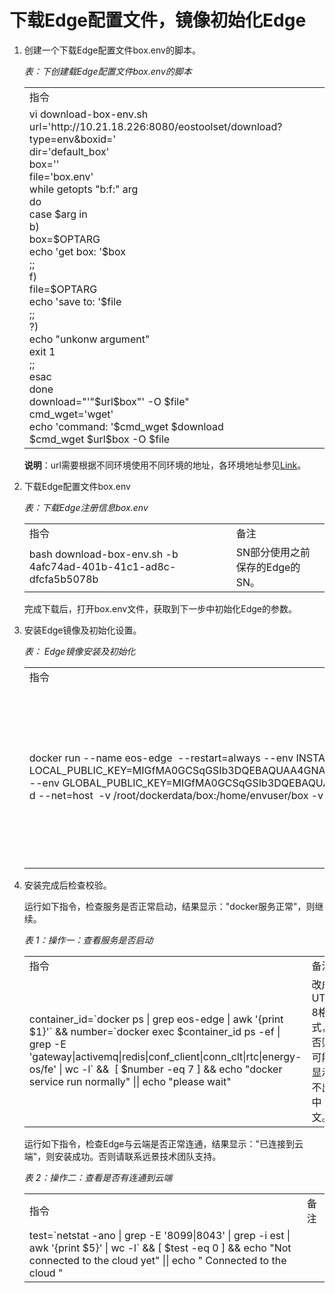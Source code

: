 # 下载Edge配置文件，镜像初始化Edge

1. 创建一个下载Edge配置文件box.env的脚本。

   *表：下创建载Edge配置文件box.env的脚本*

   <table>
   <tr>
    <td>指令 </td>
   </tr>
   <tr>
     <td>vi download-box-env.sh<br>
      url='http://10.21.18.226:8080/eostoolset/download?type=env&amp;boxid=' <br>
      dir='default_box'<br>
      box=''<br>
      file='box.env'<br>
      while getopts &quot;b:f:&quot; arg<br>
      do<br>
      case $arg in<br>
      b)<br>
      box=$OPTARG<br>
      echo 'get box: '$box<br>
      ;;<br>
      f)<br>
      file=$OPTARG<br>
      echo 'save to: '$file<br>
      ;;<br>
      ?)<br>
      echo &quot;unkonw argument&quot;<br>
      exit 1<br>
      ;;<br>
      esac<br>
      done<br>
      download=&quot;'&quot;$url$box&quot;' -O $file&quot;<br>
      cmd_wget='wget'<br>
      echo 'command: '$cmd_wget $download<br>
      $cmd_wget $url$box -O $file</td>
   </tr>
   </table>

   **说明**：url需要根据不同环境使用不同环境的地址，各环境地址参见[Link](applying_edge)。

2. 下载Edge配置文件box.env

   *表：下载Edge注册信息box.env*

   <table>
   <tr>
     <td>指令</td>
     <td>备注</td>
   </tr>
   <tr>
     <td>bash download-box-env.sh -b 4afc74ad-401b-41c1-ad8c-dfcfa5b5078b</td>
     <td>SN部分使用之前保存的Edge的SN。</td>
   </tr>
   </table>

   完成下载后，打开box.env文件，获取到下一步中初始化Edge的参数。

3. 安装Edge镜像及初始化设置。

   *表： Edge镜像安装及初始化*

   <table>
   <tr>
     <td>指令</td>
     <td>备注</td>
   </tr>
   <tr>
     <td>docker run --name   eos-edge  --restart=always --env INSTANCE_SPEC=dell3000 --env   BOX_ID=4afc74ad-401b-41c1-ad8c-dfcfa5b5078b --env    LOCAL_PUBLIC_KEY=MIGfMA0GCSqGSIb3DQEBAQUAA4GNADCBiQKBgQDKR8er9d1vFWrJIkVGEXqChfUYqWug4wK9RgV2A9Lc8P1mGqXBIfJcpevhCsijQmCfpwqx/p36ULCfNy/590d3guybfXfcELYG2MXGnjTgeSBj5bhqAObpW/78YomlnFq29KSCHqBw9TXmm6JvNebUUTUnKUe2GUWRv5XVEMnegwIDAQAB   --env   GLOBAL_PUBLIC_KEY=MIGfMA0GCSqGSIb3DQEBAQUAA4GNADCBiQKBgQCh+x8P5evInljwkALg9Qro20BJ9LOHndtvnI/yPrj5LqKeF7HkR/F1t+EDetF5/LQhOvML4xPSr9QQyuL51aCYJG8w/Ijpqp6pxNtTyEE61vj23KRxAYQ9rz01vMuxmITyltRmMhNSCKN95T2++DoxzaEntrV6mWW5cAY55n1IpQIDAQAB   -d --net=host  -v   /root/dockerdata/box:/home/envuser/box -v /root/dockerdata/data:/data -v   /root/dockerdata/config:/data/apps/config/lionconfig/config/   registry.envisioncn.com/eos-all/cloudedge:   tag-20180515-001</td>
     <td>参数需要使用之前下载的box.env中的参数替换；Edge应用Tag："tag-20180515-001" 需要向远景技术团队询问最新版本</td>
   </tr>
   </table>

4. 安装完成后检查校验。

   运行如下指令，检查服务是否正常启动，结果显示："docker服务正常"，则继续。

   *表 1：操作一：查看服务是否启动*

   <table>
     <tr>
       <td>指令</td>
       <td>备注</td>
     </tr>
     <tr>
       <td>container_id=`docker ps |   grep eos-edge | awk '{print $1}'` &amp;&amp; number=`docker exec   $container_id ps -ef | grep -E   'gateway|activemq|redis|conf_client|conn_clt|rtc|energy-os/fe' | wc -l`   &amp;&amp;  [ $number -eq 7 ]   &amp;&amp; echo &quot;docker service run normally&quot; || echo &quot;please wait&quot; </td>
       <td>改成UTF-8格式，否则可能显示不出中文。</td>
     </tr>
   </table>

   运行如下指令，检查Edge与云端是否正常连通，结果显示："已连接到云端"，则安装成功。否则请联系远景技术团队支持。

   *表 2：操作二：查看是否有连通到云端*

   <table>
     <tr>
       <td>指令</td>
       <td>备注</td>
     </tr>
     <tr>
       <td>test=`netstat -ano | grep   -E '8099|8043' | grep -i est | awk '{print $5}' | wc -l` &amp;&amp; [ $test   -eq 0 ] &amp;&amp; echo &quot;Not connected to the cloud yet&quot; || echo   &quot; Connected to the cloud &quot; </td>
       <td></td>
     </tr>
   </table>
